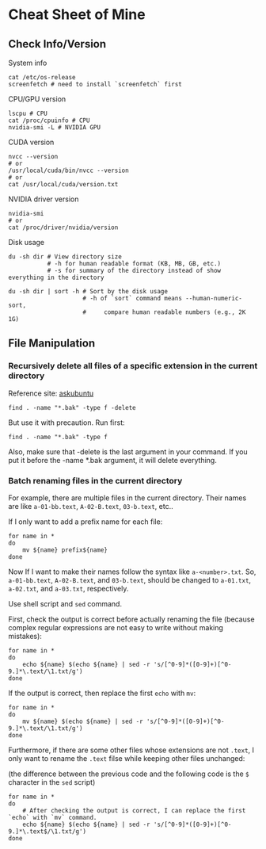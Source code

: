 # Cheat Sheet of Mine

## Check Info/Version

System info

```shell
cat /etc/os-release
screenfetch # need to install `screenfetch` first
```

CPU/GPU version

```shell
lscpu # CPU
cat /proc/cpuinfo # CPU
nvidia-smi -L # NVIDIA GPU
```

CUDA version

```shell
nvcc --version
# or
/usr/local/cuda/bin/nvcc --version
# or
cat /usr/local/cuda/version.txt
```

NVIDIA driver version

```shell
nvidia-smi
# or
cat /proc/driver/nvidia/version
```

Disk usage

```shell
du -sh dir # View directory size
           # -h for human readable format (KB, MB, GB, etc.)
           # -s for summary of the directory instead of show everything in the directory

du -sh dir | sort -h # Sort by the disk usage
                     # -h of `sort` command means --human-numeric-sort,
                     #     compare human readable numbers (e.g., 2K 1G)
```

## File Manipulation

### Recursively delete all files of a specific extension in the current directory

Reference site: [askubuntu](https://askubuntu.com/questions/377438/how-can-i-recursively-delete-all-files-of-a-specific-extension-in-the-current-di)

```shell
find . -name "*.bak" -type f -delete
```

But use it with precaution. Run first:

```shell
find . -name "*.bak" -type f
```

Also, make sure that -delete is the last argument in your command. If you put it before the -name *.bak argument, it will delete everything.

### Batch renaming files in the current directory

For example, there are multiple files in the current directory.
Their names are like `a-01-bb.text`, `A-02-B.text`, `03-b.text`, etc..

If I only want to add a prefix name for each file:

```shell
for name in *
do
    mv ${name} prefix${name}
done
```

Now If I want to make their names follow the syntax like `a-<number>.txt`.
So, `a-01-bb.text`, `A-02-B.text`, and `03-b.text`, should be changed to `a-01.txt`, `a-02.txt`, and `a-03.txt`, respectively.

Use shell script and `sed` command.

First, check the output is correct before actually renaming the file (because complex regular expressions are not easy to write without making mistakes):

```shell
for name in *
do
    echo ${name} $(echo ${name} | sed -r 's/[^0-9]*([0-9]+)[^0-9.]*\.text/\1.txt/g')
done
```

If the output is correct, then replace the first `echo` with `mv`:

```shell
for name in *
do
    mv ${name} $(echo ${name} | sed -r 's/[^0-9]*([0-9]+)[^0-9.]*\.text/\1.txt/g')
done
```

Furthermore, if there are some other files whose extensions are not `.text`, I only want to rename the `.text` filse while keeping other files unchanged:

(the difference between the previous code and the following code is the `$` character in the `sed` script)

```shell
for name in *
do
    # After checking the output is correct, I can replace the first `echo` with `mv` command.
    echo ${name} $(echo ${name} | sed -r 's/[^0-9]*([0-9]+)[^0-9.]*\.text$/\1.txt/g')
done
```
